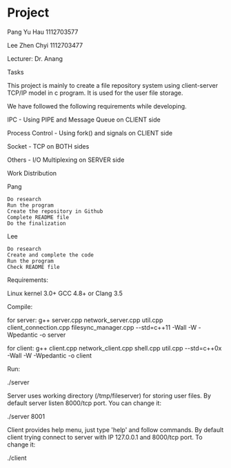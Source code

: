 # Project


Pang Yu Hau 1112703577

Lee Zhen Chyi 1112703477

Lecturer: Dr. Anang

Tasks

This project is mainly to create a file repository system using client-server TCP/IP model in c program. It is used for the user file storage.

We have followed the following requirements while developing.

IPC - Using PIPE and Message Queue on CLIENT side

Process Control - Using fork() and signals on CLIENT side

Socket - TCP on BOTH sides

Others - I/O Multiplexing on SERVER side

Work Distribution

Pang

    Do research
    Run the program
    Create the repository in Github
    Complete README file
    Do the finalization

Lee

    Do research
    Create and complete the code
    Run the program
    Check README file

Requirements:

Linux kernel 3.0+
GCC 4.8+ or Clang 3.5


Compile:

for server:
g++ server.cpp network_server.cpp util.cpp client_connection.cpp filesync_manager.cpp --std=c++11 -Wall -W -Wpedantic -o server


for client:
g++ client.cpp network_client.cpp shell.cpp util.cpp --std=c++0x -Wall -W -Wpedantic -o client


Run:

./server <port>

Server uses working directory (/tmp/fileserver) for storing user files.
By default server listen 8000/tcp port. You can change it:

./server 8001


Client provides help menu, just type 'help' and follow commands.
By default client trying connect to server with IP 127.0.0.1 and 8000/tcp port.
To change it:

./client <address> <port>
